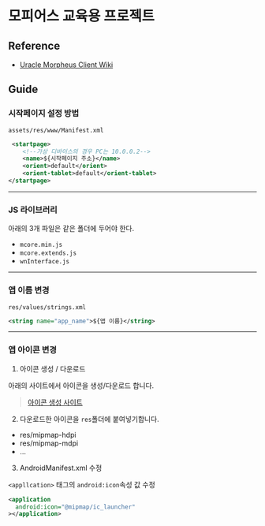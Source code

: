 # 모피어스 교육용 프로젝트


## Reference

- [Uracle Morpheus Client Wiki](https://wiki.uracle.co.kr/madp/client/api)

## Guide

### 시작페이지 설정 방법

`assets/res/www/Manifest.xml`

```xml
 <startpage>
    <!--가상 디바이스의 경우 PC는 10.0.0.2-->
    <name>${시작페이지 주소}</name>
    <orient>default</orient>
    <orient-tablet>default</orient-tablet>
</startpage>
```

---

### JS 라이브러리

아래의 3개 파일은 같은 폴더에 두어야 한다.

- `mcore.min.js`
- `mcore.extends.js`
- `wnInterface.js`

---

### 앱 이름 변경
`res/values/strings.xml`
```xml
<string name="app_name">${앱 이름}</string>
```

---

### 앱 아이콘 변경

1. 아이콘 생성 / 다운로드

  아래의 사이트에서 아이콘을 생성/다운로드 합니다.
 
  > [아이콘 생성 사이트](https://icon.kitchen/)

2. 다운로드한 아이콘을 `res`폴더에 붙여넣기합니다.

- res/mipmap-hdpi
- res/mipmap-mdpi
- ...

3. AndroidManifest.xml 수정


`<appllcation>` 태그의 `android:icon`속성 값 수정

```xml
<application 
  android:icon="@mipmap/ic_launcher"
></application>
```
